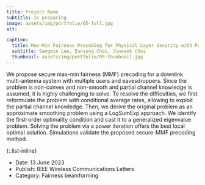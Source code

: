 ```yaml
---
title: Project Name
subtitle: In preparing
image: assets/img/portfolio/05-full.jpg
alt: 

caption:
  title: Max-Min Fairness Precoding for Physical Layer Security with Partial Channel Knowledge
  subtitle: Sangmin Lee, Eunsung Choi, Jinseok Choi
  thumbnail: assets/img/portfolio/05-thumbnail.jpg
---
```

We propose secure max-min fairness (MMF) precoding for a downlink multi-antenna system with multiple users and eavesdroppers. Since the problem is non-convex and non-smooth and partial channel knowledge is assumed, it is highly challenging to solve. To resolve the difficulties, we first reformulate the problem with conditional average rates, allowing to exploit the partial channel knowledge. Then, we derive the original problem as an approximate smoothing problem using a LogSumExp approach. We identify the first-order optimality condition and cast it to a generalized eigenvalue problem. Solving the problem via a power iteration offers the best local optimal solution. Simulations validate the proposed secure-MMF precoding method.

{:.list-inline}
- Date: 13 June 2023
- Publish: IEEE Wireless Communications Letters
- Category: Fairness beamforming
